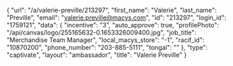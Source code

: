 {
    "url": "\/a\/valerie-preville\/213297",
    "first_name": "Valerie",
    "last_name": "Preville",
    "email": "valerie.preville@macys.com",
    "id": "213297",
    "login_id": "1759121",
    "data": {
        "incentive": "3",
        "auto_approve": true,
        "profilePhoto": "\/api\/canvas\/logo\/255165632-0.1653326009400.jpg",
        "job_title": "Merchandise Team Manager",
        "local_macys_store": "-1",
        "racif_id": "10870200",
        "phone_number": "203-885-5111",
        "tongal": ""
    },
    "type": "captivate",
    "layout": "ambassador",
    "title": "Valerie Preville"
}